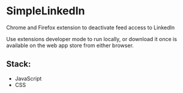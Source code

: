 # SimpleLinkedIn
Chrome and Firefox extension to deactivate feed access to LinkedIn

Use extensions developer mode to run locally, or download it once is available on the web app store from either browser.

## Stack:
- JavaScript
- CSS
